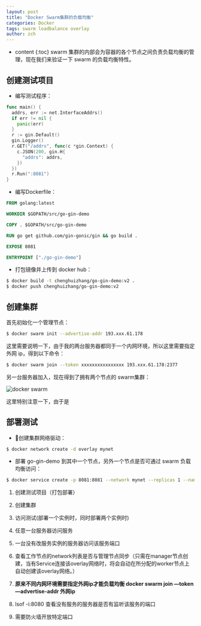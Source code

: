 ```yaml
---
layout: post
title: "Docker Swarm集群的负载均衡"
categories: Docker
tags: swarm loadbalance overlay
author: zch
---
```


* content
{:toc}
swarm 集群的内部会为容器的各个节点之间负责负载均衡的管理，现在我们来验证一下 swarm 的负载均衡特性。









## 创建测试项目

- 编写测试程序：

```go
func main() {
  addrs, err := net.InterfaceAddrs()
  if err != nil {
    panic(err)
  }
  r := gin.Default()
  gin.Logger()
  r.GET("/addrs", func(c *gin.Context) {
    c.JSON(200, gin.H{
      "addrs": addrs,
    })
  })
  r.Run(":8081")
}
```

- 编写Dockerfile：

```dockerfile
FROM golang:latest

WORKDIR $GOPATH/src/go-gin-demo

COPY . $GOPATH/src/go-gin-demo

RUN go get github.com/gin-gonic/gin && go build .

EXPOSE 8081

ENTRYPOINT ["./go-gin-demo"]

```

- 打包镜像并上传到 docker hub：

```bash
$ docker build -t chenghuizhang/go-gin-demo:v2 .
$ docker push chenghuizhang/go-gin-demo:v2
```





## 创建集群

首先初始化一个管理节点：

```bash
$ docker swarm init --advertise-addr 193.xxx.61.178
```

这里需要说明一下，由于我的两台服务器都同于一个内网环境，所以这里需要指定外网 ip，得到以下命令：

```bash
$ docker swarm join --token xxxxxxxxxxxxxxxx 193.xxx.61.178:2377
```

另一台服务器加入，现在得到了拥有两个节点的 swarm集群：

![docker swarm](https://raw.githubusercontent.com/objcoding/objcoding.github.io/master/images/swarm9.png)

这里特别注意一下，由于是



## 部署测试

- 创建集群网络驱动：

```bash
$ docker network create -d overlay mynet
```

- 部署 go-gin-demo 到其中一个节点，另外一个节点是否可通过 swarm 负载均衡访问：

```bash
$ docker service create -p 8081:8081 --network mynet --replicas 1 --name go-gin-demo chenghuizhang/go-gin-demo:v2
```











1. 创建测试项目（打包部署）
2. 创建集群
3. 访问测试(部署一个实例时，同时部署两个实例时)







1. 任意一台服务器访问服务
2. 一台没有改服务实例的服务器访问该服务端口
3. 查看工作节点的network列表是否与管理节点同步（只需在manager节点创建，当有Service连接该overlay网络时，将会自动在所分配的worker节点上自动创建该overlay网络。）
4. **原来不同内网环境需要指定外网ip才能负载均衡 docker swarm join —token —advertise-addr 外网ip**
5. lsof -i:8080 查看没有服务的服务器是否有监听该服务的端口
6. 需要防火墙开放特定端口